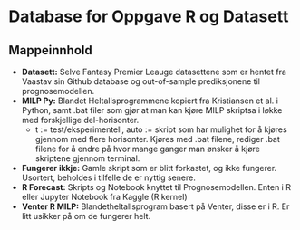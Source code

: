 # Database for Oppgave R og Datasett

## Mappeinnhold
- **Datasett:** Selve Fantasy Premier Leauge datasettene som er hentet fra Vaastav sin Github database og out-of-sample prediksjonene til prognosemodellen.
- **MILP Py:** Blandet Heltallsprogrammene kopiert fra Kristiansen et al. i Python, samt .bat filer som gjør at man kan kjøre MILP skriptsa i løkke med forskjellige del-horisonter.
    - t := test/eksperimentell, auto := skript som har mulighet for å kjøres gjennom med flere horisonter. Kjøres med .bat filene, rediger .bat filene for å endre på hvor mange ganger man ønsker å kjøre skriptene gjennom terminal.
- **Fungerer ikkje:** Gamle skript som er blitt forkastet, og ikke fungerer. Usortert, beholdes i tilfelle de er nyttig senere.
- **R Forecast:** Skripts og Notebook knyttet til Prognosemodellen. Enten i R eller Jupyter Notebook fra Kaggle (R kernel)
- **Venter R MILP:** Blandetheltallsprogram basert på Venter, disse er i R. Er litt usikker på om de fungerer helt.
